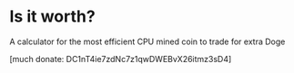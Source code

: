 Is it worth?
===========
A calculator for the most efficient CPU mined coin to trade for extra Doge


[much donate: DC1nT4ie7zdNc7z1qwDWEBvX26itmz3sD4]
